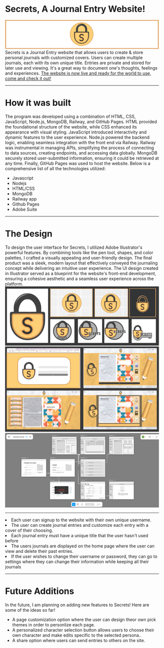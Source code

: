 # Secrets, A Journal Entry Website!
<img src="/images/artbmain-23.png" alt="Alt text" title="Optional title">
Secrets is a Journal Entry website that allows users to create &amp; store personal journals with customized covers. Users can create multiple journals, each with its own unique title. Entries are private and stored for later use and viewing. It's a great way to document one's thoughts, feelings and experiences. <a href = https://niahenry20.github.io/SecretsSecuredJournal.github.io/> The website is now live and ready for the world to use, come and check it out! </a>
<hr>
<h1> How it was built </h1>
The program was developed using a combination of HTML, CSS, JavaScript, Node.js, MongoDB, Railway, and GitHub Pages. HTML provided the foundational structure of the website, while CSS enhanced its appearance with visual styling. JavaScript introduced interactivity and dynamic features to the user experience. Node.js powered the backend logic, enabling seamless integration with the front end via Railway. Railway was instrumental in managing APIs, simplifying the process of connecting to data sources, creating endpoints, and accessing data globally. MongoDB securely stored user-submitted information, ensuring it could be retrieved at any time. Finally, GitHub Pages was used to host the website. Below is a comprehensive list of all the technologies utilized:
<ul>
<li>Javascript</li>
<li>Nodejs</li>
<li>HTML/CSS</li>
<li>MongoDB</li>
<li>Railway app</li>
<li>Github Pages</li>
<li>Adobe Suite</li>
</ul>
<hr>
<h1> The Design </h1>
To design the user interface for Secrets, I utilized Adobe Illustrator's powerful features. By combining tools like the pen tool, shapes, and color palettes, I crafted a visually appealing and user-friendly design. The final product was a sleek, modern layout that effectively conveyed the journaling concept while delivering an intuitive user experience. The UI design created in Illustrator served as a blueprint for the website's front-end development, ensuring a cohesive aesthetic and a seamless user experience across the platform.

<br>
<img src="/images/git artb2.JPG" alt="Alt text" title="Optional title">
<img src="/images/hitbrd 3.JPG" alt="Alt text" title="Optional title">
<img src="/images/FigmaModel.png" alt="Alt text" title="Optional title">
<hr>


<li>Each user can signup to the website with their own unique username. </li>
<li>The user can create journal entries and customize each entry with a cover of their choosing.</li>
<li>Each journal entry must have a unique title that the user hasn't used before </li>
<li>The users journals are displayed on the home page where the user can view and delete their past entries.</li>
<li>If the user wishes to change their username or password, they can go to settings where they can change their information while keeping all their journals</li>
</ul>
<hr>
<h1> Future Additions </h1>
In the future, I am planning on adding new features to Secrets! Here are some of the ideas so far!
<ul>

<li> A page customization option where the user can design theor own pick themes in order to personlize each page.</li>
<li>A personalized character selection button allows users to choose their own character and make edits specific to the selected persona..</li>
<li> A share option where users can send entries to others on the site.</li>

</ul>

